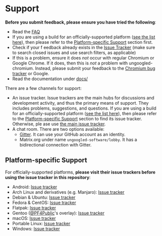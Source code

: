 # Support

**Before you submit feedback, please ensure you have tried the following**: 


* Read the [FAQ](//ungoogled-software.github.io/ungoogled-chromium-wiki/faq)
* If you are using a build for an officially-supported platform ([see the list here](docs/platforms.md)), then please refer to the [Platform-specific Support](#platform-specific-support) section first.
* Check if your f eedback already exists in the [Issue Tracker](//github.com/Eloston/ungoogled-chromium/issues) (make sure to search closed issues and use search filters, as applicable) 
* If this is a problem, ensure it does *not* occur with regular Chromium or Google Chrome. If it does, then this is *not* a problem with ungoogled-chromium. Instead, please submit your feedback to the [Chromium bug tracker](//bugs.chromium.org/p/chromium/issues/list) or Google.
* Read the documentation under [docs/](docs/)

There are a few channels for support:
 
* An issue tracker. Issue trackers are the main hubs for discussions and development activity, and thus the primary means of support. They includes problems, suggestions, and questions. If you are using a build for an officially-supported platform ([see the list here](docs/platforms.md)), then please refer to the [Platform-specific Support](#platform-specific-support) section to find its issue tracker. Otherwise, ple ase use [the main issue tracker](//github.com/Eloston/ungoogled-chromium/issues). 
* A chat room. There are two options available:
    * [Gitter](https://gitter.im/ungoogled-software/Lobby). It can use your GitHub account as an identity.
    * Matrix.org under name `ungoogled-software/lobby`. It has a bidirectional connection with Gitter. 
          
## Platform-specific Support 

For officially-supported platforms, **please visit their issue trackers before using the issue tracker in this repository**:

* Android: [Issue tracker](//github.com/ungoogled-software/ungoogled-chromium-android/issues)
* Arch Linux and derivatives (e.g. Manjaro): [Issue tracker](//github.com/ungoogled-software/ungoogled-chromium-archlinux/issues) 
* Debian & Ubuntu: [Issue tracker](//github.com/ungoogled-software/ungoogled-chromium-debian/issues)
* Fedora & CentOS: [Issue tracker](//github.com/ungoogled-software/ungoogled-chromium-fedora/issues)
* Flatpak: [Issue tracker](//github.com/flathub/com.github.Eloston.UngoogledChromium)
* Gentoo ([@PF4Public](//github.com/PF4Public)'s overlay): [Issue tracker](//github.com/PF4Public/gentoo-overlay/issues)
* macOS: [Issue tracker](//github.com/ungoogled-software/ungoogled-chromium-macos/issues)
* Portable Linux: [Issue tracker](//github.com/ungoogled-software/ungoogled-chromium-portablelinux/issues)
* Windows: [Issue tracker](//github.com/ungoogled-software/ungoogled-chromium-windows/issues)

